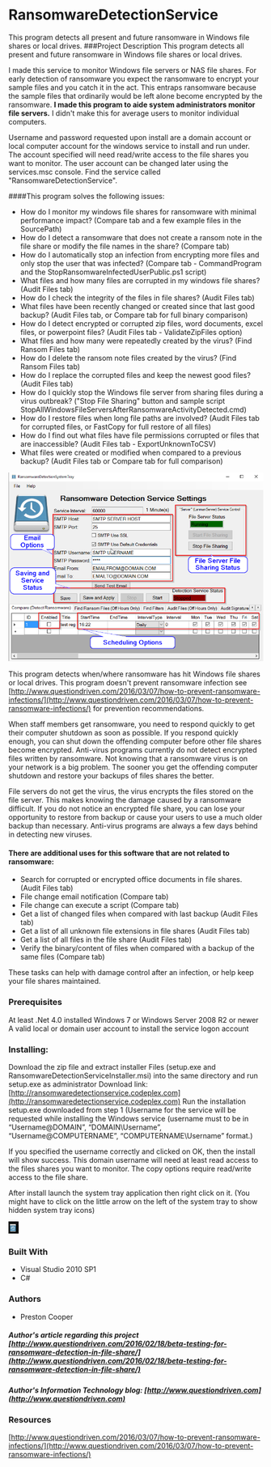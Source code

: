 # RansomwareDetectionService
This program detects all present and future ransomware in Windows file shares or local drives.
###Project Description
This program detects all present and future ransomware in Windows file shares or local drives.

I made this service to monitor Windows file servers or NAS file shares. For early detection of ransomware you expect the ransomware to encrypt your sample files and you catch it in the act. This entraps ransomware because the sample files that ordinarily would be left alone become encrypted by the ransomware. **I made this program to aide system administrators monitor file servers.** I didn't make this for  average users to monitor individual computers. 

Username and password requested upon install are a domain account or local computer account for the windows service to install and run under.   The account specified will need read/write access to the file shares you want to monitor.   The user account can be changed later using the services.msc console.  Find the service called "RansomwareDetectionService".

####This program solves the following issues:
* How do I monitor my windows file shares for ransomware with minimal performance impact?  (Compare tab and a few example files in the SourcePath)
* How do I detect a ransomware that does not create a ransom note in the file share or modify the file names in the share? (Compare tab)
* How do I automatically stop an infection from encrypting more files and only stop the user that was infected? (Compare tab - CommandProgram and the StopRansomwareInfectedUserPublic.ps1 script)
* What files and how many files are corrupted in my windows file shares?  (Audit Files tab)
* How do I check the integrity of the files in file shares? (Audit Files tab)
* What files have been recently changed or created since that last good backup? (Audit Files tab, or Compare tab for full binary comparison)
* How do I detect encrypted or corrupted zip files, word documents, excel files, or powerpoint files?  (Audit Files tab - ValidateZipFiles option)
* What files and how many were repeatedly created by the virus?  (Find Ransom Files tab)
* How do I delete the ransom note files created by the virus?  (Find Ransom Files tab)
* How do I replace the corrupted files and keep the newest good files?  (Audit Files tab)
* How do I quickly stop the Windows file server from sharing files during a virus outbreak?  ("Stop File  Sharing" button and sample script StopAllWindowsFileServersAfterRansomwareActivityDetected.cmd)
* How do I restore files when long file paths are involved?  (Audit Files tab for corrupted files, or FastCopy for full restore of all files)
* How do I find out what files have file permissions corrupted or files that are inaccessible?   (Audit Files tab - ExportUnknownToCSV)
* What files were created or modified when compared to a previous backup?  (Audit Files tab or Compare tab for full comparison)

![](Home_RansomwareDetectionServiceMain.png)

This program detects when/where ransomware has hit Windows file shares or local drives.  This program doesn't prevent ransomware infection see [http://www.questiondriven.com/2016/03/07/how-to-prevent-ransomware-infections/](http://www.questiondriven.com/2016/03/07/how-to-prevent-ransomware-infections/) for prevention recommendations.

When staff members get ransomware, you need to respond quickly to get their computer shutdown as soon as possible.  If you respond quickly enough, you can shut down the offending computer before other file shares become encrypted.  Anti-virus programs currently do not detect encrypted files written by ransomware.  Not knowing that a ransomware virus is on your network is a big problem.  The sooner you get the offending computer shutdown and restore your backups of files shares the better.  

File servers do not get the virus, the virus encrypts the files stored on the file server. This makes knowing the damage caused by a ransomware difficult. If you do not notice an encrypted file share, you can lose your opportunity to restore from backup or cause your users to use a much older backup than necessary.  Anti-virus programs are always a few days behind in detecting new viruses.   



#### There are additional uses for this software that are not related to ransomware:

* Search for corrupted or encrypted office documents in file shares. (Audit Files tab)
* File change email notification (Compare tab)
* File change can execute a script (Compare tab)
* Get a list of changed files when compared with last backup (Audit Files tab)
* Get a list of all unknown file extensions in file shares (Audit Files tab)
* Get a list of all files in the file share (Audit Files tab)
* Verify the binary/content of files when compared with a backup of the same files (Compare tab)

These tasks can help with damage control after an infection, or help keep your file shares maintained.

### Prerequisites
At least .Net 4.0 installed
Windows 7 or Windows Server 2008 R2 or newer
A valid local or domain user account to install the service logon account

### Installing:
Download the zip file and extract installer Files (setup.exe and RansomwareDetectionServiceInstaller.msi) into the same directory and run setup.exe as administrator  Download link: [http://ransomwaredetectionservice.codeplex.com](http://ransomwaredetectionservice.codeplex.com)
Run the installation setup.exe downloaded from step 1 (Username for the service will be requested while installing the Windows service (username must to be in “Username@DOMAIN”, “DOMAIN\Username”, “Username@COMPUTERNAME”, “COMPUTERNAME\Username” format.)
 
If you specified the username correctly and clicked on OK, then the install will show success.  This domain username will need at least read access to the files shares you want to monitor.  The copy options require read/write access to the file share.

After install launch the system tray application then right click on it.   (You might have to click on the little arrow on the left of the system tray to show hidden system tray icons)

![](Documentation_RansomwareDetectionServiceTray.png) 

### Built With
 * Visual Studio 2010 SP1
 * C#
 
### Authors
 * Preston Cooper 

##### Author's article regarding this project [http://www.questiondriven.com/2016/02/18/beta-testing-for-ransomware-detection-in-file-share/](http://www.questiondriven.com/2016/02/18/beta-testing-for-ransomware-detection-in-file-share/)

##### Author's Information Technology blog: [http://www.questiondriven.com](http://www.questiondriven.com)



### Resources
[http://www.questiondriven.com/2016/03/07/how-to-prevent-ransomware-infections/](http://www.questiondriven.com/2016/03/07/how-to-prevent-ransomware-infections/)
